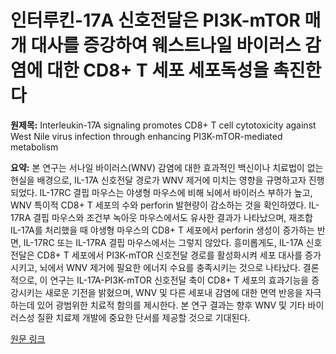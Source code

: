 # 인터루킨-17A 신호전달은 PI3K-mTOR 매개 대사를 증강하여 웨스트나일 바이러스 감염에 대한 CD8+ T 세포 세포독성을 촉진한다

**원제목:** Interleukin-17A signaling promotes CD8+ T cell cytotoxicity against West Nile virus infection through enhancing PI3K-mTOR-mediated metabolism

**요약:** 본 연구는 서나일 바이러스(WNV) 감염에 대한 효과적인 백신이나 치료법이 없는 현실을 배경으로, IL-17A 신호전달 경로가 WNV 제거에 미치는 영향을 규명하고자 진행되었다.  IL-17RC 결핍 마우스는 야생형 마우스에 비해 뇌에서 바이러스 부하가 높고, WNV 특이적 CD8+ T 세포의 수와 perforin 발현량이 감소하는 것을 확인하였다.  IL-17RA 결핍 마우스와 조건부 녹아웃 마우스에서도 유사한 결과가 나타났으며, 재조합 IL-17A를 처리했을 때 야생형 마우스의 CD8+ T 세포에서 perforin 생성이 증가하는 반면, IL-17RC 또는 IL-17RA 결핍 마우스에서는 그렇지 않았다.  흥미롭게도, IL-17A 신호전달은 CD8+ T 세포에서 PI3K-mTOR 신호전달 경로를 활성화시켜 세포 대사를 증가시키고, 뇌에서 WNV 제거에 필요한 에너지 수요를 충족시키는 것으로 나타났다.  결론적으로, 이 연구는 IL-17A-PI3K-mTOR 신호전달 축이 CD8+ T 세포의 효과기능을 증강시키는 새로운 기전을 밝혔으며, WNV 및 다른 세포내 감염에 대한 면역 반응을 자극하는데 있어 광범위한 치료적 함의를 제시한다.  본 연구 결과는 향후 WNV 및 기타 바이러스성 질환 치료제 개발에 중요한 단서를 제공할 것으로 기대된다.

[원문 링크](https://journals.plos.org/plospathogens/article?id=10.1371/journal.ppat.1013218)
